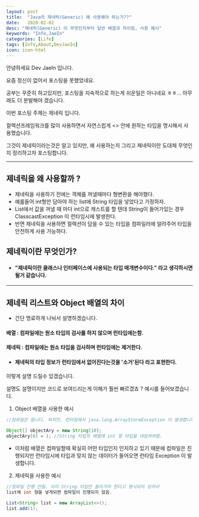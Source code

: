 ```yaml
---
layout: post
title:  "Java의 제네릭(Generic) 왜 사용해야 하는가??" 
date:   2020-02-02
desc: "제네릭(Generic) 이 무엇인지부터 일반 배열과 차이점, 사용 예시"
keywords: "Info,JaeIn"
categories: [Life]
tags: [Info,About,DevJaeIn]
icon: icon-html
---
```


안녕하세요 Dev JaeIn 입니다.

요즘 정신이 없어서 포스팅을 못했었네요.  

공부는 꾸준히 하고있지만, 포스팅을 지속적으로 하는게 쉬운일은 아니네요 ㅎㅎ... 아무래도 더 분발해야 겠습니다.

이번 포스팅 주제는 제네릭 입니다.

컬렉션프레임워크를 많이 사용하면서 자연스럽게 <> 안에 원하는 타입을 명시해서 사용했습니다.

그것이 제네릭이라는것은 알고 있지만, 왜 사용하는지 그리고 제네릭이란 도대체 무엇인지 정리하고자 포스팅합니다.

***

## 제네릭을 왜 사용할까 ? 

* 제네릭을 사용하기 전에는 객체를  꺼낼때마다 형변환을 해야했다.
* 예를들어 int형만 담아야 하는 list에 String 타입을 넣었다고 가정하자.
* List에서 값을 꺼낼 때 마다 int으로 캐스트를 할 텐데 String이 들어가있는 경우 ClasscastException 이 런타임시에 발생한다.  
* 반면 제네릭을 사용하면 컬렉션이 담을 수 있는 타입을 컴파일러에 알려주어 타입을 안전하게 사용 가능하다.

## 제네릭이란 무엇인가?

* #### "제네릭이란 클래스나 인터페이스에 사용되는 타입 매개변수이다." 라고 생각하시면 될거 같습니다.


***

## 제네릭 리스트와 Object 배열의 차이 

* 간단 명료하게 나눠서 설명하겠습니다.

#### 배열 : 컴파일에는 원소 타입의 검사를 하지 않으며 런타입에는함.

#### 제네릭 : 컴파일에는 원소 타입을 검사하며 런타임에는 제거한다.

* #### 제네릭의 타입 정보가 런타임에서 없어진다는것을 '소거'된다 라고 표현한다.

이렇게 설명 드릴수 있겠습니다. 

설명도 설명이지만 코드로 보여드리는게 이해가 훨씬 빠르겠죠 ? 예시를 들어보겠습니다.

1. Object 배열을 사용한 예시 

```java
//컴파일은 됩니다. 하지만, 런타임에서 java.lang.ArrayStoreException 이 발생합니다.

Object[] objectAry = new String[10];
objectAry[0] = 1; //String 타입의 배열에 int 형 타입을 대입하려함.
```

* 이처럼 배열은 컴파일할때 확실히 어떤 타입인지 인지하고 있기 때문에 컴파일은 진행되지만 런타임시에 타입과 맞지 않는 데이터가 들어오면 런타임 Exception 이 발생합니다.

2. 제네릭을 사용한 예시

```java
//컴파일 진행 안됨. 이미 String 타입만 들어가야 한다고 명시되어 있어서
list에 int 형을 넣게되면 컴파일이 진행되지 않음.

List<String> list = new ArrayList<>();
list.add(1);
```